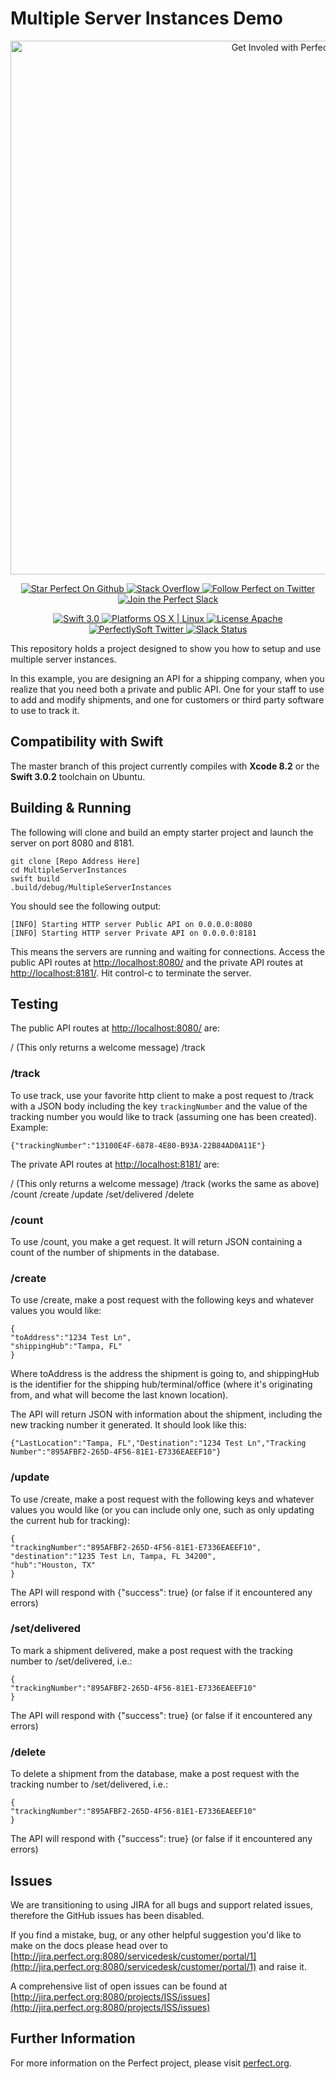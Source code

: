 # Multiple Server Instances Demo

<p align="center">
    <a href="http://perfect.org/get-involved.html" target="_blank">
        <img src="http://perfect.org/assets/github/perfect_github_2_0_0.jpg" alt="Get Involed with Perfect!" width="854" />
    </a>
</p>

<p align="center">
    <a href="https://github.com/PerfectlySoft/Perfect" target="_blank">
        <img src="http://www.perfect.org/github/Perfect_GH_button_1_Star.jpg" alt="Star Perfect On Github" />
    </a>  
    <a href="http://stackoverflow.com/questions/tagged/perfect" target="_blank">
        <img src="http://www.perfect.org/github/perfect_gh_button_2_SO.jpg" alt="Stack Overflow" />
    </a>  
    <a href="https://twitter.com/perfectlysoft" target="_blank">
        <img src="http://www.perfect.org/github/Perfect_GH_button_3_twit.jpg" alt="Follow Perfect on Twitter" />
    </a>  
    <a href="http://perfect.ly" target="_blank">
        <img src="http://www.perfect.org/github/Perfect_GH_button_4_slack.jpg" alt="Join the Perfect Slack" />
    </a>
</p>

<p align="center">
    <a href="https://developer.apple.com/swift/" target="_blank">
        <img src="https://img.shields.io/badge/Swift-3.0-orange.svg?style=flat" alt="Swift 3.0">
    </a>
    <a href="https://developer.apple.com/swift/" target="_blank">
        <img src="https://img.shields.io/badge/Platforms-OS%20X%20%7C%20Linux%20-lightgray.svg?style=flat" alt="Platforms OS X | Linux">
    </a>
    <a href="http://perfect.org/licensing.html" target="_blank">
        <img src="https://img.shields.io/badge/License-Apache-lightgrey.svg?style=flat" alt="License Apache">
    </a>
    <a href="http://twitter.com/PerfectlySoft" target="_blank">
        <img src="https://img.shields.io/badge/Twitter-@PerfectlySoft-blue.svg?style=flat" alt="PerfectlySoft Twitter">
    </a>
    <a href="http://perfect.ly" target="_blank">
        <img src="http://perfect.ly/badge.svg" alt="Slack Status">
    </a>
</p>

This repository holds a project designed to show you how to setup and use multiple server instances. 

In this example, you are designing an API for a shipping company, when you realize that you need both a private and public API. One for your staff to use to add and modify shipments, and one for customers or third party software to use to track it. 

## Compatibility with Swift

The master branch of this project currently compiles with **Xcode 8.2** or the **Swift 3.0.2** toolchain on Ubuntu.

## Building & Running

The following will clone and build an empty starter project and launch the server on port 8080 and 8181.

```
git clone [Repo Address Here]
cd MultipleServerInstances
swift build
.build/debug/MultipleServerInstances
```

You should see the following output:

```
[INFO] Starting HTTP server Public API on 0.0.0.0:8080
[INFO] Starting HTTP server Private API on 0.0.0.0:8181
```

This means the servers are running and waiting for connections. Access the public API routes at [http://localhost:8080/](http://127.0.0.1:8080/) and the private API routes at [http://localhost:8181/](http://127.0.0.1:8181/). Hit control-c to terminate the server.

## Testing

The public API routes at [http://localhost:8080/](http://127.0.0.1:8080/) are:

/ (This only returns a welcome message)
/track

### /track

To use track, use your favorite http client to make a post request to /track with a JSON body including the key `trackingNumber` and the value of the tracking number you would like to track (assuming one has been created). Example:

```
{"trackingNumber":"13100E4F-6878-4E80-B93A-22B84AD0A11E"}
```

The private API routes at [http://localhost:8181/](http://127.0.0.1:8181/) are:

/ (This only returns a welcome message)
/track (works the same as above)
/count
/create
/update
/set/delivered
/delete

### /count

To use /count, you make a get request. It will return JSON containing a count of the number of shipments in the database. 

### /create

To use /create, make a post request with the following keys and whatever values you would like:

```
{
"toAddress":"1234 Test Ln",
"shippingHub":"Tampa, FL"
}
```

Where toAddress is the address the shipment is going to, and shippingHub is the identifier for the shipping hub/terminal/office (where it's originating from, and what will become the last known location). 

The API will return JSON with information about the shipment, including the new tracking number it generated. It should look like this:

```
{"LastLocation":"Tampa, FL","Destination":"1234 Test Ln","Tracking Number":"895AFBF2-265D-4F56-81E1-E7336EAEEF10"}
```

### /update

To use /create, make a post request with the following keys and whatever values you would like (or you can include only one, such as only updating the current hub for tracking):

```
{
"trackingNumber":"895AFBF2-265D-4F56-81E1-E7336EAEEF10",
"destination":"1235 Test Ln, Tampa, FL 34200",
"hub":"Houston, TX"
}
```

The API will respond with {"success": true} (or false if it encountered any errors)

### /set/delivered

To mark a shipment delivered, make a post request with the tracking number to /set/delivered, i.e.:

```
{
"trackingNumber":"895AFBF2-265D-4F56-81E1-E7336EAEEF10"
}
```

The API will respond with {"success": true} (or false if it encountered any errors)

### /delete

To delete a shipment from the database, make a post request with the tracking number to /set/delivered, i.e.:

```
{
"trackingNumber":"895AFBF2-265D-4F56-81E1-E7336EAEEF10"
}
```

The API will respond with {"success": true} (or false if it encountered any errors)

## Issues

We are transitioning to using JIRA for all bugs and support related issues, therefore the GitHub issues has been disabled.

If you find a mistake, bug, or any other helpful suggestion you'd like to make on the docs please head over to [http://jira.perfect.org:8080/servicedesk/customer/portal/1](http://jira.perfect.org:8080/servicedesk/customer/portal/1) and raise it.

A comprehensive list of open issues can be found at [http://jira.perfect.org:8080/projects/ISS/issues](http://jira.perfect.org:8080/projects/ISS/issues)



## Further Information
For more information on the Perfect project, please visit [perfect.org](http://perfect.org).
